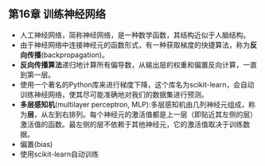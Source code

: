 ## 第16章 训练神经网络
- 人工神经网络，简称神经网络，是一种数学函数，其结构近似于人脑结构。
- 由于神经网络中连接神经元的函数形式，有一种获取梯度的快捷算法，称为**反向传播**(backpropagation)。
- **反向传播算法**递归地计算所有偏导数，从输出层的权重和偏置反向计算，一直到第一层。
- 使用一个著名的Python库来进行梯度下降，这个库名为scikit-learn，会自动训练神经网络，使其尽可能准确地对我们的数据集进行预测。
- **多层感知机**(multilayer perceptron, MLP):多层感知机由几列神经元组成，称为**层**，从左到右排列。每个神经元的激活值都是上一层（即贴近其左侧的层）激活值的函数。最左侧的层不依赖于其他神经元，它的激活值取决于训练数据。
- 偏置(bias)
- 使用scikit-learn自动训练